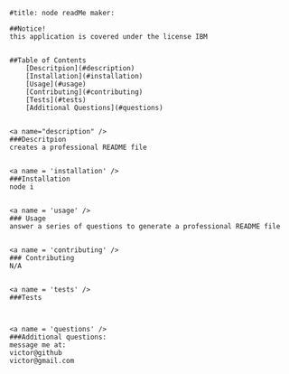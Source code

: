 
    #title: node readMe maker:
    
    ##Notice!
    this application is covered under the license IBM

    
    ##Table of Contents
        [Descritpion](#description)
        [Installation](#installation)
        [Usage](#usage)
        [Contributing](#contributing)
        [Tests](#tests)
        [Additional Questions](#questions)


    <a name="description" />
    ###Descritpion
    creates a professional README file


    <a name = 'installation' />
    ###Installation
    node i


    <a name = 'usage' />
    ### Usage
    answer a series of questions to generate a professional README file


    <a name = 'contributing' />
    ### Contributing
    N/A


    <a name = 'tests' />
    ###Tests
    


    <a name = 'questions' />
    ###Additional questions:
    message me at:
    victor@github
    victor@gmail.com

    
